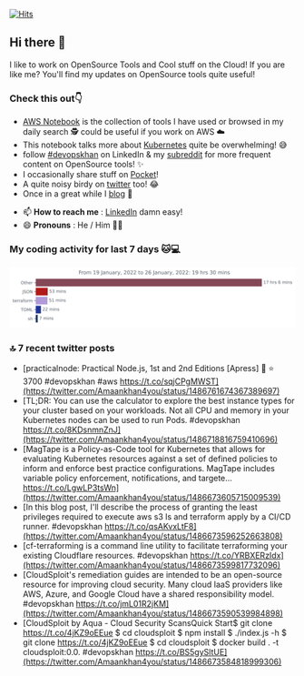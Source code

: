 [![Hits](https://hits.seeyoufarm.com/api/count/incr/badge.svg?url=https%3A%2F%2Fgithub.com%2Fakhan4u%2Fhit-counter&count_bg=%2379C83D&title_bg=%23555555&icon=&icon_color=%23E7E7E7&title=visits&edge_flat=false)](https://hits.seeyoufarm.com)

## Hi there 👋

I like to work on OpenSource Tools and Cool stuff on the Cloud! If you are like me? You'll find my updates on OpenSource tools quite useful!

### Check this out👇

* [AWS Notebook](https://histre.com/public/notebooks/dnllyanu/aws/) is the collection of tools I have used or browsed in my daily search 🕵️ could be useful if you work on AWS ☁️
* This notebook talks more about [Kubernetes](https://histre.com/public/notebooks/6uxdvo3y/kubernetes/) quite be overwhelming! 😅
* follow [#devopskhan](https://www.linkedin.com/feed/hashtag/devopskhan/) on LinkedIn & my [subreddit](https://www.reddit.com/r/devopskhan/) for more frequent content on OpenSource tools! ✨
* I occasionally share stuff on [Pocket](https://getpocket.com/@ej6g8d1dp2829A16a9Tf5d4T6bAMp3d8791rejDe86yem3bm4e14ex4fT4dluk29)!
* A quite noisy birdy on [twitter](https://twitter.com/Amaankhan4you) too! 😂
* Once in a great while I [blog](https://linuxparrot.com/) 😬


- 📫 **How to reach me** : [LinkedIn](https://www.linkedin.com/in/amaan-khan-linux-ninja) damn easy!
- 😄 **Pronouns** : He / Him 🤷‍♂️

### My coding activity for last 7 days 🐱💻

<img src="https://github.com/akhan4u/akhan4u/blob/main/images/stat.svg" alt="Amaan's Wakatime Activity!"/>

### 🔝 7 recent twitter posts
<!-- DEVDOJO:START -->
- [practicalnode: Practical Node.js, 1st and 2nd Editions [Apress] 📓
⭐️ 3700
#devopskhan #aws
https://t.co/sqjCPgMWST](https://twitter.com/Amaankhan4you/status/1486761674367389697)
- [TL;DR: You can use the calculator to explore the best instance types for your cluster based on your workloads. Not all CPU and memory in your Kubernetes nodes can be used to run Pods. #devopskhan https://t.co/8KDsnmnZnJ](https://twitter.com/Amaankhan4you/status/1486718816759410696)
- [MagTape is a Policy-as-Code tool for Kubernetes that allows for evaluating Kubernetes resources against a set of defined policies to inform and enforce best practice configurations. MagTape includes variable policy enforcement, notifications, and targete… https://t.co/LgwLP3tsWn](https://twitter.com/Amaankhan4you/status/1486673605715009539)
- [In this blog post, I&#39;ll describe the process of granting the least privileges required to execute aws s3 ls and terraform apply by a CI/CD runner. #devopskhan https://t.co/qsAKvxLtF8](https://twitter.com/Amaankhan4you/status/1486673596252663808)
- [cf-terraforming is a command line utility to facilitate terraforming your existing Cloudflare resources. #devopskhan https://t.co/YRBXERzIdx](https://twitter.com/Amaankhan4you/status/1486673599817732096)
- [CloudSploit&#39;s remediation guides are intended to be an open-source resource for improving cloud security. Many cloud IaaS providers like AWS, Azure, and Google Cloud have a shared responsibility model. #devopskhan https://t.co/jmL01R2jKM](https://twitter.com/Amaankhan4you/status/1486673590539984898)
- [CloudSploit by Aqua - Cloud Security ScansQuick Start$ git clone https://t.co/4jKZ9oEEue $ cd cloudsploit $ npm install $ ./index.js -h $ git clone https://t.co/4jKZ9oEEue $ cd cloudsploit $ docker build . -t cloudsploit:0.0. #devopskhan https://t.co/BS5gySltUE](https://twitter.com/Amaankhan4you/status/1486673584818999306)
<!-- DEVDOJO:END -->

<!-- ![Amaan's GitHub stats](https://github-readme-stats.vercel.app/api?username=akhan4u&count_private=true&show_icons=true&hide=contribs) -->
